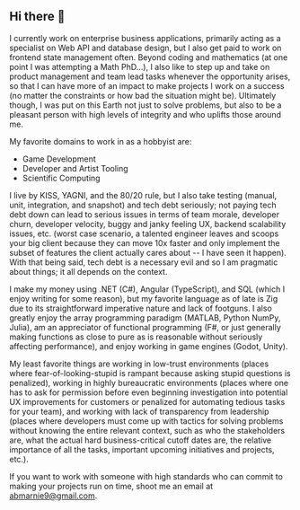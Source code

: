 ## Hi there 👋

I currently work on enterprise business applications, primarily acting as a specialist on Web API and database design, but I also get paid to work on frontend state management often. Beyond coding and mathematics (at one point I was attempting a Math PhD...), I also like to step up and take on product management and team lead tasks whenever the opportunity arises, so that I can have more of an impact to make projects I work on a success (no matter the constraints or how bad the situation might be). Ultimately though, I was put on this Earth not just to solve problems, but also to be a pleasant person with high levels of integrity and who uplifts those around me.

My favorite domains to work in as a hobbyist are:
- Game Development
- Developer and Artist Tooling
- Scientific Computing

I live by KISS, YAGNI, and the 80/20 rule, but I also take testing (manual, unit, integration, and snapshot) and tech debt seriously; not paying tech debt down can lead to serious issues in terms of team morale, developer churn, developer velocity, buggy and janky feeling UX, backend scalability issues, etc. (worst case scenario, a talented engineer leaves and scoops your big client because they can move 10x faster and only implement the subset of features the client actually cares about -- I have seen it happen). With that being said, tech debt is a necessary evil and so I am pragmatic about things; it all depends on the context.

I make my money using .NET (C#), Angular (TypeScript), and SQL (which I enjoy writing for some reason), but my favorite language as of late is Zig due to its straightforward imperative nature and lack of footguns. I also greatly enjoy the array programming paradigm (MATLAB, Python NumPy, Julia), am an appreciator of functional programming (F#, or just generally making functions as close to pure as is reasonable without seriously affecting performance), and enjoy working in game engines (Godot, Unity).

My least favorite things are working in low-trust environments (places where fear-of-looking-stupid is rampant because asking stupid questions is penalized), working in highly bureaucratic environments (places where one has to ask for permission before even beginning investigation into potential UX improvements for customers or penalized for automating tedious tasks for your team), and working with lack of transparency from leadership (places where developers must come up with tactics for solving problems without knowing the entire relevant context, such as who the stakeholders are, what the actual hard business-critical cutoff dates are, the relative importance of all the tasks, important upcoming initiatives and projects, etc.).

If you want to work with someone with high standards who can commit to making your projects run on time, shoot me an email at abmarnie9@gmail.com.
